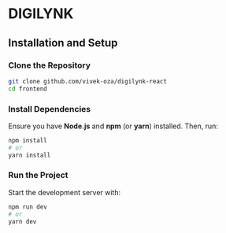 # DIGILYNK

## Installation and Setup

### Clone the Repository
```sh
git clone github.com/vivek-oza/digilynk-react
cd frontend
```

### Install Dependencies
Ensure you have **Node.js** and **npm** (or **yarn**) installed. Then, run:
```sh
npm install
# or
yarn install
```

### Run the Project
Start the development server with:
```sh
npm run dev
# or
yarn dev
```

